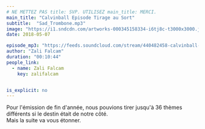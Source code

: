 ```yaml
---
# NE METTEZ PAS title: SVP. UTILISEZ main_title: MERCI.
main_title: "Calvinball Episode Tirage au Sort"
subtitle:  "Sad_Trombone.mp3"
image: "https://i1.sndcdn.com/artworks-000345158334-i6tj8c-t3000x3000.jpg"
date: 2018-05-07

episode_mp3: "https://feeds.soundcloud.com/stream/440482458-calvinball-radio-calvinball-episode-tirage-au-sort-sad_trombonemp3.mp3"
author: "Zali Falcam"
duration: "00:10:44"
people_link: 
  - name: Zali Falcam
    key: zalifalcam


is_explicit: no
---
```


<PodcastHeader/>

<!-- ECRIRE LA DESCRIPTION DE L'EPISODE SOUS CETTE LIGNE -->
Pour l'émission de fin d'année, nous pouvions tirer jusqu'à 36 thèmes différents si le destin était de notre côté.<br>Mais la suite va vous étonner.

